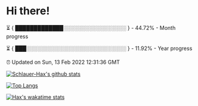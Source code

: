 # Hi there!

⏳ { █████████████░░░░░░░░░░░░░░░░░ } - 44.72% - Month progress

⏳ { ███░░░░░░░░░░░░░░░░░░░░░░░░░░░ } - 11.92% - Year progress

⏰ Updated on Sun, 13 Feb 2022 12:31:36 GMT


[![Schlauer-Hax's github stats](https://github-readme-stats.vercel.app/api?username=Schlauer-Hax&show_icons=true&theme=dark&count_private=true)](https://github.com/Schlauer-Hax)


[![Top Langs](https://github-readme-stats.vercel.app/api/top-langs/?username=Schlauer-Hax&layout=compact&theme=dark)](https://github.com/Schlauer-Hax?tab=repositories)


[![Hax's wakatime stats](https://github-readme-stats.vercel.app/api/wakatime?username=Hax&theme=dark)](https://wakatime.com/@Hax)

